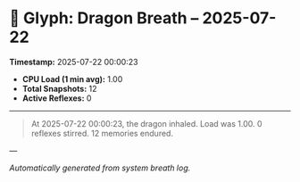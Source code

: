 # 🐉 Glyph: Dragon Breath – 2025-07-22

**Timestamp:** 2025-07-22 00:00:23

- **CPU Load (1 min avg):** 1.00
- **Total Snapshots:** 12
- **Active Reflexes:** 0

---

> At 2025-07-22 00:00:23, the dragon inhaled. Load was 1.00. 0 reflexes stirred. 12 memories endured.

—

_Automatically generated from system breath log._
